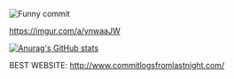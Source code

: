 
![Funny commit](https://i.imgur.com/cyV9LPo.png)

https://imgur.com/a/ynwaaJW

[![Anurag's GitHub stats](https://github-readme-stats.vercel.app/api?username=EtienneBerube&show_icons=true&theme=radical)](https://github.com/anuraghazra/github-readme-stats)

BEST WEBSITE: http://www.commitlogsfromlastnight.com/

